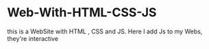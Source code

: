 # Web-With-HTML-CSS-JS
this is a WebSite with HTML , CSS and JS. Here I add Js to my Webs, they're interactive
